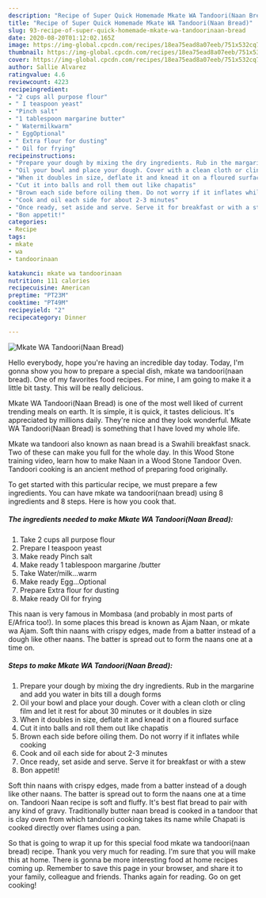 ```yaml
---
description: "Recipe of Super Quick Homemade Mkate WA Tandoori(Naan Bread)"
title: "Recipe of Super Quick Homemade Mkate WA Tandoori(Naan Bread)"
slug: 93-recipe-of-super-quick-homemade-mkate-wa-tandoorinaan-bread
date: 2020-08-20T01:12:02.165Z
image: https://img-global.cpcdn.com/recipes/18ea75ead8a07eeb/751x532cq70/mkate-wa-tandoorinaan-bread-recipe-main-photo.jpg
thumbnail: https://img-global.cpcdn.com/recipes/18ea75ead8a07eeb/751x532cq70/mkate-wa-tandoorinaan-bread-recipe-main-photo.jpg
cover: https://img-global.cpcdn.com/recipes/18ea75ead8a07eeb/751x532cq70/mkate-wa-tandoorinaan-bread-recipe-main-photo.jpg
author: Sallie Alvarez
ratingvalue: 4.6
reviewcount: 4223
recipeingredient:
- "2 cups all purpose flour"
- " I teaspoon yeast"
- "Pinch salt"
- "1 tablespoon margarine butter"
- " Watermilkwarm"
- " EggOptional"
- " Extra flour for dusting"
- " Oil for frying"
recipeinstructions:
- "Prepare your dough by mixing the dry ingredients. Rub in the margarine and add you water in bits till a dough forms"
- "Oil your bowl and place your dough. Cover with a clean cloth or cling film and let it rest for about 30 minutes or it doubles in size"
- "When it doubles in size, deflate it and knead it on a floured surface"
- "Cut it into balls and roll them out like chapatis"
- "Brown each side before oiling them. Do not worry if it inflates while cooking"
- "Cook and oil each side for about 2-3 minutes"
- "Once ready, set aside and serve. Serve it for breakfast or with a stew"
- "Bon appetit!"
categories:
- Recipe
tags:
- mkate
- wa
- tandoorinaan

katakunci: mkate wa tandoorinaan 
nutrition: 111 calories
recipecuisine: American
preptime: "PT23M"
cooktime: "PT49M"
recipeyield: "2"
recipecategory: Dinner

---
```



![Mkate WA Tandoori(Naan Bread)](https://img-global.cpcdn.com/recipes/18ea75ead8a07eeb/751x532cq70/mkate-wa-tandoorinaan-bread-recipe-main-photo.jpg)

Hello everybody, hope you're having an incredible day today. Today, I'm gonna show you how to prepare a special dish, mkate wa tandoori(naan bread). One of my favorites food recipes. For mine, I am going to make it a little bit tasty. This will be really delicious.

Mkate WA Tandoori(Naan Bread) is one of the most well liked of current trending meals on earth. It is simple, it is quick, it tastes delicious. It's appreciated by millions daily. They're nice and they look wonderful. Mkate WA Tandoori(Naan Bread) is something that I have loved my whole life.

Mkate wa tandoori also known as naan bread is a Swahili breakfast snack. Two of these can make you full for the whole day. In this Wood Stone training video, learn how to make Naan in a Wood Stone Tandoor Oven. Tandoori cooking is an ancient method of preparing food originally.


To get started with this particular recipe, we must prepare a few ingredients. You can have mkate wa tandoori(naan bread) using 8 ingredients and 8 steps. Here is how you cook that.

<!--inarticleads1-->

##### The ingredients needed to make Mkate WA Tandoori(Naan Bread):

1. Take 2 cups all purpose flour
1. Prepare  I teaspoon yeast
1. Make ready Pinch salt
1. Make ready 1 tablespoon margarine /butter
1. Take  Water/milk...warm
1. Make ready  Egg...Optional
1. Prepare  Extra flour for dusting
1. Make ready  Oil for frying


This naan is very famous in Mombasa (and probably in most parts of E/Africa too!). In some places this bread is known as Ajam Naan, or mkate wa Ajam. Soft thin naans with crispy edges, made from a batter instead of a dough like other naans. The batter is spread out to form the naans one at a time on. 

<!--inarticleads2-->

##### Steps to make Mkate WA Tandoori(Naan Bread):

1. Prepare your dough by mixing the dry ingredients. Rub in the margarine and add you water in bits till a dough forms
1. Oil your bowl and place your dough. Cover with a clean cloth or cling film and let it rest for about 30 minutes or it doubles in size
1. When it doubles in size, deflate it and knead it on a floured surface
1. Cut it into balls and roll them out like chapatis
1. Brown each side before oiling them. Do not worry if it inflates while cooking
1. Cook and oil each side for about 2-3 minutes
1. Once ready, set aside and serve. Serve it for breakfast or with a stew
1. Bon appetit!


Soft thin naans with crispy edges, made from a batter instead of a dough like other naans. The batter is spread out to form the naans one at a time on. Tandoori Naan recipe is soft and fluffy. It&#39;s best flat bread to pair with any kind of gravy. Traditionally butter naan bread is cooked in a tandoor that is clay oven from which tandoori cooking takes its name while Chapati is cooked directly over flames using a pan. 

So that is going to wrap it up for this special food mkate wa tandoori(naan bread) recipe. Thank you very much for reading. I'm sure that you will make this at home. There is gonna be more interesting food at home recipes coming up. Remember to save this page in your browser, and share it to your family, colleague and friends. Thanks again for reading. Go on get cooking!
